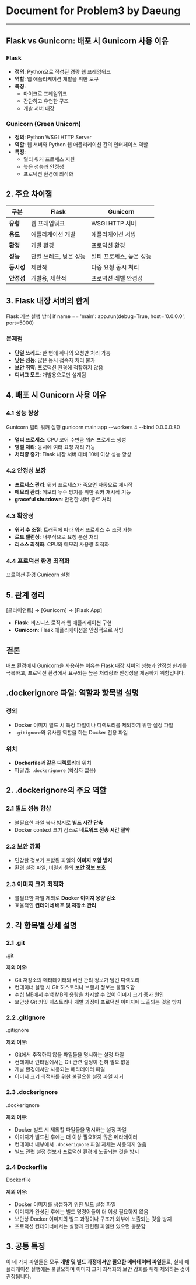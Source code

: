 # Document for Problem3 by Daeung
---

## Flask vs Gunicorn: 배포 시 Gunicorn 사용 이유

### Flask
- **정의**: Python으로 작성된 경량 웹 프레임워크
- **역할**: 웹 애플리케이션 개발을 위한 도구
- **특징**: 
  - 마이크로 프레임워크
  - 간단하고 유연한 구조
  - 개발 서버 내장

### Gunicorn (Green Unicorn)
- **정의**: Python WSGI HTTP Server
- **역할**: 웹 서버와 Python 웹 애플리케이션 간의 인터페이스 역할
- **특징**:
  - 멀티 워커 프로세스 지원
  - 높은 성능과 안정성
  - 프로덕션 환경에 최적화

## 2. 주요 차이점

| 구분 | Flask | Gunicorn |
|------|-------|----------|
| **유형** | 웹 프레임워크 | WSGI HTTP 서버 |
| **용도** | 애플리케이션 개발 | 애플리케이션 서빙 |
| **환경** | 개발 환경 | 프로덕션 환경 |
| **성능** | 단일 쓰레드, 낮은 성능 | 멀티 프로세스, 높은 성능 |
| **동시성** | 제한적 | 다중 요청 동시 처리 |
| **안정성** | 개발용, 제한적 | 프로덕션 레벨 안정성 |

## 3. Flask 내장 서버의 한계

Flask 기본 실행 방식
if name == 'main':
app.run(debug=True, host='0.0.0.0', port=5000)

### 문제점
- **단일 쓰레드**: 한 번에 하나의 요청만 처리 가능
- **낮은 성능**: 많은 동시 접속자 처리 불가
- **보안 취약**: 프로덕션 환경에 적합하지 않음
- **디버그 모드**: 개발용으로만 설계됨

## 4. 배포 시 Gunicorn 사용 이유

### 4.1 성능 향상
Gunicorn 멀티 워커 실행
gunicorn main:app --workers 4 --bind 0.0.0.0:80

- **멀티 프로세스**: CPU 코어 수만큼 워커 프로세스 생성
- **병렬 처리**: 동시에 여러 요청 처리 가능
- **처리량 증가**: Flask 내장 서버 대비 10배 이상 성능 향상

### 4.2 안정성 보장
- **프로세스 관리**: 워커 프로세스가 죽으면 자동으로 재시작
- **메모리 관리**: 메모리 누수 방지를 위한 워커 재시작 기능
- **graceful shutdown**: 안전한 서버 종료 처리

### 4.3 확장성
- **워커 수 조절**: 트래픽에 따라 워커 프로세스 수 조정 가능
- **로드 밸런싱**: 내부적으로 요청 분산 처리
- **리소스 최적화**: CPU와 메모리 사용량 최적화

### 4.4 프로덕션 환경 최적화
프로덕션 환경 Gunicorn 설정

## 5. 관계 정리

[클라이언트] → [Gunicorn] → [Flask App]

- **Flask**: 비즈니스 로직과 웹 애플리케이션 구현
- **Gunicorn**: Flask 애플리케이션을 안정적으로 서빙

## 결론

배포 환경에서 Gunicorn을 사용하는 이유는 Flask 내장 서버의 성능과 안정성 한계를 극복하고, 프로덕션 환경에서 요구되는 높은 처리량과 안정성을 제공하기 위함입니다.

## .dockerignore 파일: 역할과 항목별 설명

### 정의
- Docker 이미지 빌드 시 특정 파일이나 디렉토리를 제외하기 위한 설정 파일
- `.gitignore`와 유사한 역할을 하는 Docker 전용 파일

### 위치
- **Dockerfile과 같은 디렉토리**에 위치
- 파일명: `.dockerignore` (확장자 없음)

## 2. .dockerignore의 주요 역할

### 2.1 빌드 성능 향상
- 불필요한 파일 복사 방지로 **빌드 시간 단축**
- Docker context 크기 감소로 **네트워크 전송 시간 절약**

### 2.2 보안 강화
- 민감한 정보가 포함된 파일의 **이미지 포함 방지**
- 환경 설정 파일, 비밀키 등의 **보안 정보 보호**

### 2.3 이미지 크기 최적화
- 불필요한 파일 제외로 **Docker 이미지 용량 감소**
- 효율적인 **컨테이너 배포 및 저장소 관리**

## 2. 각 항목별 상세 설명

### 2.1 .git

.git

**제외 이유:**
- Git 저장소의 메타데이터와 버전 관리 정보가 담긴 디렉토리
- 컨테이너 실행 시 Git 히스토리나 브랜치 정보는 불필요함
- 수십 MB에서 수백 MB의 용량을 차지할 수 있어 이미지 크기 증가 원인
- 보안상 Git 커밋 히스토리나 개발 과정이 프로덕션 이미지에 노출되는 것을 방지

### 2.2 .gitignore

.gitignore

**제외 이유:**
- Git에서 추적하지 않을 파일들을 명시하는 설정 파일
- 컨테이너 런타임에서는 Git 관련 설정이 전혀 필요 없음
- 개발 환경에서만 사용되는 메타데이터 파일
- 이미지 크기 최적화를 위한 불필요한 설정 파일 제거

### 2.3 .dockerignore

.dockerignore


**제외 이유:**
- Docker 빌드 시 제외할 파일들을 명시하는 설정 파일
- 이미지가 빌드된 후에는 더 이상 필요하지 않은 메타데이터
- 컨테이너 내부에서 `.dockerignore` 파일 자체는 사용되지 않음
- 빌드 관련 설정 정보가 프로덕션 환경에 노출되는 것을 방지


### 2.4 Dockerfile

Dockerfile

**제외 이유:**
- Docker 이미지를 생성하기 위한 빌드 설정 파일
- 이미지가 완성된 후에는 빌드 명령어들이 더 이상 필요하지 않음
- 보안상 Docker 이미지의 빌드 과정이나 구조가 외부에 노출되는 것을 방지
- 프로덕션 컨테이너에서는 실행과 관련된 파일만 있으면 충분함

## 3. 공통 특징

이 네 가지 파일들은 모두 **개발 및 빌드 과정에서만 필요한 메타데이터 파일**들로, 실제 애플리케이션 실행에는 불필요하며 이미지 크기 최적화와 보안 강화를 위해 제외하는 것이 권장됩니다.